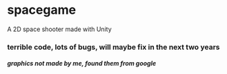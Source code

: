 # spacegame
A 2D space shooter made with Unity

### terrible code, lots of bugs, will maybe fix in the next two years
##### *graphics not made by me, found them from google*
